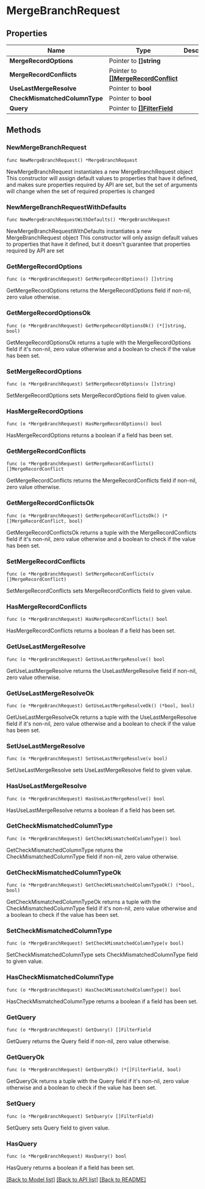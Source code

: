 # MergeBranchRequest

## Properties

Name | Type | Description | Notes
------------ | ------------- | ------------- | -------------
**MergeRecordOptions** | Pointer to **[]string** |  | [optional] 
**MergeRecordConflicts** | Pointer to [**[]MergeRecordConflict**](MergeRecordConflict.md) |  | [optional] 
**UseLastMergeResolve** | Pointer to **bool** |  | [optional] 
**CheckMismatchedColumnType** | Pointer to **bool** |  | [optional] 
**Query** | Pointer to [**[]FilterField**](FilterField.md) |  | [optional] 

## Methods

### NewMergeBranchRequest

`func NewMergeBranchRequest() *MergeBranchRequest`

NewMergeBranchRequest instantiates a new MergeBranchRequest object
This constructor will assign default values to properties that have it defined,
and makes sure properties required by API are set, but the set of arguments
will change when the set of required properties is changed

### NewMergeBranchRequestWithDefaults

`func NewMergeBranchRequestWithDefaults() *MergeBranchRequest`

NewMergeBranchRequestWithDefaults instantiates a new MergeBranchRequest object
This constructor will only assign default values to properties that have it defined,
but it doesn't guarantee that properties required by API are set

### GetMergeRecordOptions

`func (o *MergeBranchRequest) GetMergeRecordOptions() []string`

GetMergeRecordOptions returns the MergeRecordOptions field if non-nil, zero value otherwise.

### GetMergeRecordOptionsOk

`func (o *MergeBranchRequest) GetMergeRecordOptionsOk() (*[]string, bool)`

GetMergeRecordOptionsOk returns a tuple with the MergeRecordOptions field if it's non-nil, zero value otherwise
and a boolean to check if the value has been set.

### SetMergeRecordOptions

`func (o *MergeBranchRequest) SetMergeRecordOptions(v []string)`

SetMergeRecordOptions sets MergeRecordOptions field to given value.

### HasMergeRecordOptions

`func (o *MergeBranchRequest) HasMergeRecordOptions() bool`

HasMergeRecordOptions returns a boolean if a field has been set.

### GetMergeRecordConflicts

`func (o *MergeBranchRequest) GetMergeRecordConflicts() []MergeRecordConflict`

GetMergeRecordConflicts returns the MergeRecordConflicts field if non-nil, zero value otherwise.

### GetMergeRecordConflictsOk

`func (o *MergeBranchRequest) GetMergeRecordConflictsOk() (*[]MergeRecordConflict, bool)`

GetMergeRecordConflictsOk returns a tuple with the MergeRecordConflicts field if it's non-nil, zero value otherwise
and a boolean to check if the value has been set.

### SetMergeRecordConflicts

`func (o *MergeBranchRequest) SetMergeRecordConflicts(v []MergeRecordConflict)`

SetMergeRecordConflicts sets MergeRecordConflicts field to given value.

### HasMergeRecordConflicts

`func (o *MergeBranchRequest) HasMergeRecordConflicts() bool`

HasMergeRecordConflicts returns a boolean if a field has been set.

### GetUseLastMergeResolve

`func (o *MergeBranchRequest) GetUseLastMergeResolve() bool`

GetUseLastMergeResolve returns the UseLastMergeResolve field if non-nil, zero value otherwise.

### GetUseLastMergeResolveOk

`func (o *MergeBranchRequest) GetUseLastMergeResolveOk() (*bool, bool)`

GetUseLastMergeResolveOk returns a tuple with the UseLastMergeResolve field if it's non-nil, zero value otherwise
and a boolean to check if the value has been set.

### SetUseLastMergeResolve

`func (o *MergeBranchRequest) SetUseLastMergeResolve(v bool)`

SetUseLastMergeResolve sets UseLastMergeResolve field to given value.

### HasUseLastMergeResolve

`func (o *MergeBranchRequest) HasUseLastMergeResolve() bool`

HasUseLastMergeResolve returns a boolean if a field has been set.

### GetCheckMismatchedColumnType

`func (o *MergeBranchRequest) GetCheckMismatchedColumnType() bool`

GetCheckMismatchedColumnType returns the CheckMismatchedColumnType field if non-nil, zero value otherwise.

### GetCheckMismatchedColumnTypeOk

`func (o *MergeBranchRequest) GetCheckMismatchedColumnTypeOk() (*bool, bool)`

GetCheckMismatchedColumnTypeOk returns a tuple with the CheckMismatchedColumnType field if it's non-nil, zero value otherwise
and a boolean to check if the value has been set.

### SetCheckMismatchedColumnType

`func (o *MergeBranchRequest) SetCheckMismatchedColumnType(v bool)`

SetCheckMismatchedColumnType sets CheckMismatchedColumnType field to given value.

### HasCheckMismatchedColumnType

`func (o *MergeBranchRequest) HasCheckMismatchedColumnType() bool`

HasCheckMismatchedColumnType returns a boolean if a field has been set.

### GetQuery

`func (o *MergeBranchRequest) GetQuery() []FilterField`

GetQuery returns the Query field if non-nil, zero value otherwise.

### GetQueryOk

`func (o *MergeBranchRequest) GetQueryOk() (*[]FilterField, bool)`

GetQueryOk returns a tuple with the Query field if it's non-nil, zero value otherwise
and a boolean to check if the value has been set.

### SetQuery

`func (o *MergeBranchRequest) SetQuery(v []FilterField)`

SetQuery sets Query field to given value.

### HasQuery

`func (o *MergeBranchRequest) HasQuery() bool`

HasQuery returns a boolean if a field has been set.


[[Back to Model list]](../README.md#documentation-for-models) [[Back to API list]](../README.md#documentation-for-api-endpoints) [[Back to README]](../README.md)


